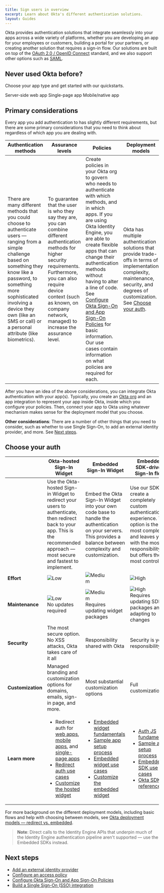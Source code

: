 ```yaml
---
title: Sign users in overview
excerpt: Learn about Okta's different authentication solutions.
layout: Guides
---
```


Okta provides authentication solutions that integrate seamlessly into your apps across a wide variety of platforms, whether you are developing an app for your employees or customers, building a portal for your partners, or creating another solution that requires a sign-in flow. Our solutions are built on top of the [OAuth 2.0 / OpenID Connect](/docs/concepts/oauth-openid/) standard, and we also support other options such as [SAML](/docs/concepts/saml/).

## Never used Okta before?

Choose your app type and get started with our quickstarts.

<Cards>
  <Card href="/docs/guides/quickstart/main/#server-side-web-app" headerImage="/img/app-types/icon-server.png">Server-side web app</Card>
  <Card href="/docs/guides/quickstart/main/#single-page-app" headerImage="/img/app-types/icon-spa.png">Single-page app</Card>
  <Card href="/docs/guides/quickstart/main/#mobile-native-app" headerImage="/img/app-types/icon-mobile-app.png">Mobile/native app</Card>
</Cards>

## Primary considerations

Every app you add authentication to has slightly different requirements, but there are some primary considerations that you need to think about regardless of which app you are dealing with.

| Authentication methods | Assurance levels | Policies | Deployment models |
| ---------------------- | ---------------- | -------- | ----------------- |
| There are many different methods that you could choose to authenticate users &mdash; ranging from a simple challenge based on something they know like a password, to something more sophisticated involving a device they own (like an SMS or call) or a personal attribute (like biometrics). | To guarantee that the user is who they say they are, you can combine different authentication methods for higher security requirements. Furthermore, you can also require device context (such as known, on company network, managed) to increase the assurance level. | Create policies in your Okta org to govern who needs to authenticate with which methods, and in which apps. If you are using Okta Identity Engine, you are able to create flexible apps that can change their authentication methods without having to alter a line of code. See [Configure Okta Sign-On and App Sign-On Policies](/docs/guides/configure-signon-policy/main/) for basic information. Our use cases contain information on what policies are required for each. | Okta has multiple authentication solutions that provide trade-offs in terms of implementation complexity, maintenance, security, and degrees of customization. See [Choose your auth](#choose-your-auth). |

After you have an idea of the above considerations, you can integrate Okta authentication with your app(s). Typically, you create an [Okta org](/docs/concepts/okta-organizations/) and an app integration to represent your app inside Okta, inside which you configure your policies. Then, connect your app to Okta using whatever mechanism makes sense for the deployment model that you choose.

**Other considerations**: There are a number of other things that you need to consider, such as whether to use Single Sign-On, to add an external identity provider, and more. See [Next steps](#next-steps).

## Choose your auth

| &nbsp; | Okta-hosted Sign-In Widget | Embedded Sign-In Widget | Embedded SDK-driven Sign-In flow|
| ------ | -------------------------- | ----------------------- | ------------------------- |
| &nbsp; | Use the Okta-hosted Sign-in Widget to redirect your users to authenticate, then redirect back to your app. This is the recommended approach &mdash; most secure and fastest to implement. | Embed the Okta Sign-In Widget into your own code base to handle the authentication on your servers. This provides a balance between complexity and customization. | Use our SDKs to create a completely custom authentication experience. This option is the most complex and leaves you with the most responsibility, but offers the most control. |
| **Effort** | <span style="width: 50%;display:block">![Low](/img/ratings/low.png)</span> | <span style="width: 50%;display:block">![Medium](/img/ratings/medium.png)</span> | <span style="width: 50%;display:block">![High](/img/ratings/high.png)</span> |
| **Maintenance** | <span style="width: 50%;display:block">![Low](/img/ratings/low.png)</span> No updates required | <span style="width: 50%;display:block">![Medium](/img/ratings/medium.png)</span> Requires updating widget packages | <span style="width: 50%;display:block">![High](/img/ratings/high.png)</span> Requires updating SDK packages and adapting to changes |
| **Security** | The most secure option. No XSS attacks, Okta takes care of it all | Responsibility shared with Okta | Security is your responsibility |
| **Customization** | Managed branding and customization options for domains, emails, sign-in page, and more. | Most substantial customization options | Full customization |
| **Learn more** | <ul><li>Redirect auth for [web apps](/docs/guides/sign-into-web-app-redirect/), [mobile apps](/docs/guides/sign-into-mobile-app-redirect/), and [single-page apps](/docs/guides/sign-into-spa-redirect/)</li><li>[Redirect auth use cases](/docs/guides/sampleapp-oie-redirectauth/android/main/)</li><li>[Customize the hosted widget](/docs/guides/custom-widget/main/#style-the-okta-hosted-sign-in-widget)</li></ul> | <ul><li>[Embedded widget fundamentals](/docs/guides/embedded-siw/)</li><li>[Sample app setup process](/docs/guides/oie-embedded-common-org-setup/android/main/)</li><li>[Embedded widget use cases](/docs/guides/oie-embedded-widget-use-case-load/)</li><li>[Customize the embedded widget](/docs/guides/custom-widget/main/#style-the-self-hosted-sign-in-widget)</li></ul> | <ul><li>[Auth JS fundamentals](/docs/guides/auth-js/)</li><li>[Sample app setup process](/docs/guides/oie-embedded-common-org-setup/android/main/)</li><li>[Embedded SDK use cases](/docs/guides/oie-embedded-sdk-use-case-basic-sign-in/)</li><li>[Okta SDKs reference](/code/)</li></ul>|

For more background on the different deployment models, including basic flows and help with choosing between models, see [Okta deployment models &mdash; redirect vs. embedded](/docs/concepts/redirect-vs-embedded/).

> **Note**: Direct calls to the Identity Engine APIs that underpin much of the Identity Engine authentication pipeline aren't supported &mdash; use the Embedded SDKs instead.

<EmbeddedBrowserWarning />

## Next steps

* [Add an external identity provider](/docs/guides/identity-providers/)
* [Configure an access policy](/docs/guides/configure-access-policy/main/)
* [Configure Okta Sign-On and App Sign-On Policies](/docs/guides/configure-signon-policy/main/)
* [Build a Single Sign-On (SSO) integration](/docs/guides/build-sso-integration/openidconnect/main/)
